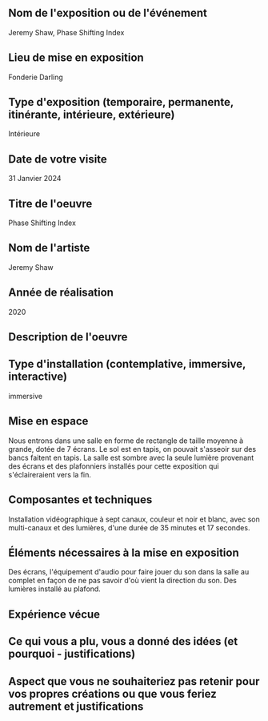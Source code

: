 
## Nom de l'exposition ou de l'événement	
Jeremy Shaw, Phase Shifting Index

## Lieu de mise en exposition	
Fonderie Darling

## Type d'exposition (temporaire, permanente, itinérante, intérieure, extérieure)
Intérieure

## Date de votre visite
31 Janvier 2024

## Titre de l'oeuvre
Phase Shifting Index

## Nom de l'artiste	
Jeremy Shaw

## Année de réalisation
2020

## Description de l'oeuvre


## Type d'installation (contemplative, immersive, interactive)	
immersive

## Mise en espace
Nous entrons dans une salle en forme de rectangle de taille moyenne à grande, dotée de 7 écrans. Le sol est en tapis, on pouvait s'asseoir sur des bancs faitent en tapis. La salle est sombre avec la seule lumière provenant des écrans et des plafonniers installés pour cette exposition qui s'éclaireraient vers la fin.

## Composantes et techniques
Installation vidéographique à sept canaux, couleur et noir et blanc, avec son multi-canaux et des lumières, d'une durée de 35 minutes et 17 secondes.

## Éléments nécessaires à la mise en exposition
Des écrans, l'équipement d'audio pour faire jouer du son dans la salle au complet en façon de ne pas savoir d'où vient la direction du son. Des lumières installé au plafond.

## Expérience vécue	

## Ce qui vous a plu, vous a donné des idées (et pourquoi - justifications)

## Aspect que vous ne souhaiteriez pas retenir pour vos propres créations ou que vous feriez autrement et justifications
